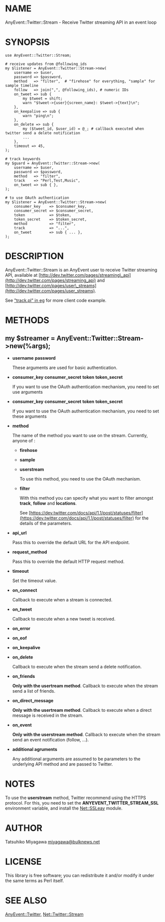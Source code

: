# NAME

AnyEvent::Twitter::Stream - Receive Twitter streaming API in an event loop

# SYNOPSIS

    use AnyEvent::Twitter::Stream;

    # receive updates from @following_ids
    my $listener = AnyEvent::Twitter::Stream->new(
        username => $user,
        password => $password,
        method   => "filter",  # "firehose" for everything, "sample" for sample timeline
        follow   => join(",", @following_ids), # numeric IDs
        on_tweet => sub {
            my $tweet = shift;
            warn "$tweet->{user}{screen_name}: $tweet->{text}\n";
        },
        on_keepalive => sub {
            warn "ping\n";
        },
        on_delete => sub {
            my ($tweet_id, $user_id) = @_; # callback executed when twitter send a delete notification
            ...
        },
        timeout => 45,
    );

    # track keywords
    my $guard = AnyEvent::Twitter::Stream->new(
        username => $user,
        password => $password,
        method   => "filter",
        track    => "Perl,Test,Music",
        on_tweet => sub { },
    );

    # to use OAuth authentication
    my $listener = AnyEvent::Twitter::Stream->new(
        consumer_key    => $consumer_key,
        consumer_secret => $consumer_secret,
        token           => $token,
        token_secret    => $token_secret,
        method          => "filter",
        track           => "...",
        on_tweet        => sub { ... },
    );

# DESCRIPTION

AnyEvent::Twitter::Stream is an AnyEvent user to receive Twitter streaming
API, available at [http://dev.twitter.com/pages/streaming\_api](http://dev.twitter.com/pages/streaming_api) and
[http://dev.twitter.com/pages/user\_streams](http://dev.twitter.com/pages/user_streams).

See ["track.pl" in eg](https://metacpan.org/pod/eg#track.pl) for more client code example.

# METHODS

## my $streamer = AnyEvent::Twitter::Stream->new(%args);

- __username__ __password__

    These arguments are used for basic authentication.

- __consumer\_key__ __consumer\_secret__ __token__ __token\_secret__

    If you want to use the OAuth authentication mechanism, you need to set use arguments

- __consumer\_key__ __consumer\_secret__ __token__ __token\_secret__

    If you want to use the OAuth authentication mechanism, you need to set these arguments

- __method__

    The name of the method you want to use on the stream. Currently, anyone of :

    - __firehose__
    - __sample__
    - __userstream__

        To use this method, you need to use the OAuth mechanism.

    - __filter__

        With this method you can specify what you want to filter amongst __track__, __follow__ and __locations__.

        See [https://dev.twitter.com/docs/api/1.1/post/statuses/filter](https://dev.twitter.com/docs/api/1.1/post/statuses/filter) for the details of the parameters.

- __api\_url__

    Pass this to override the default URL for the API endpoint.

- __request\_method__

    Pass this to override the default HTTP request method.

- __timeout__

    Set the timeout value.

- __on\_connect__

    Callback to execute when a stream is connected.

- __on\_tweet__

    Callback to execute when a new tweet is received.

- __on\_error__
- __on\_eof__
- __on\_keepalive__
- __on\_delete__

    Callback to execute when the stream send a delete notification.

- __on\_friends__

    __Only with the usertream method__. Callback to execute when the stream send a list of friends.

- __on\_direct\_message__

    __Only with the usertream method__. Callback to execute when a direct message is received in the stream.

- __on\_event__

    __Only with the userstream method__. Callback to execute when the stream send an event notification (follow, ...).

- __additional agruments__

    Any additional arguments are assumed to be parameters to the underlying API method and are passed to Twitter.

# NOTES

To use the __userstream__ method, Twitter recommend using the HTTPS protocol. For this, you need to set the __ANYEVENT\_TWITTER\_STREAM\_SSL__ environment variable, and install the [Net::SSLeay](https://metacpan.org/pod/Net::SSLeay) module.

# AUTHOR

Tatsuhiko Miyagawa <miyagawa@bulknews.net>

# LICENSE

This library is free software; you can redistribute it and/or modify
it under the same terms as Perl itself.

# SEE ALSO

[AnyEvent::Twitter](https://metacpan.org/pod/AnyEvent::Twitter), [Net::Twitter::Stream](https://metacpan.org/pod/Net::Twitter::Stream)
